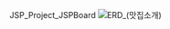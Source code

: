JSP_Project_JSPBoard
![ERD_(맛집소개)](https://github.com/user-attachments/assets/f4cc2177-d622-4a1a-bff2-b416d19e529d)
